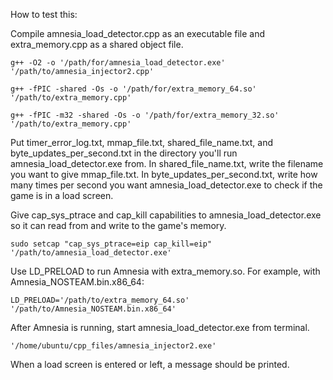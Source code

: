 
How to test this:

Compile amnesia_load_detector.cpp as an executable file and extra_memory.cpp as a shared object file.

    g++ -O2 -o '/path/for/amnesia_load_detector.exe' '/path/to/amnesia_injector2.cpp'

    g++ -fPIC -shared -Os -o '/path/for/extra_memory_64.so' '/path/to/extra_memory.cpp'

    g++ -fPIC -m32 -shared -Os -o '/path/for/extra_memory_32.so' '/path/to/extra_memory.cpp'

Put timer_error_log.txt, mmap_file.txt, shared_file_name.txt, and byte_updates_per_second.txt in the directory you'll run amnesia_load_detector.exe from.
In shared_file_name.txt, write the filename you want to give mmap_file.txt.
In byte_updates_per_second.txt, write how many times per second you want amnesia_load_detector.exe to check if the game is in a load screen.

Give cap_sys_ptrace and cap_kill capabilities to amnesia_load_detector.exe so it can read from and write to the game's memory.

    sudo setcap "cap_sys_ptrace=eip cap_kill=eip" '/path/to/amnesia_load_detector.exe'

Use LD_PRELOAD to run Amnesia with extra_memory.so.
For example, with Amnesia_NOSTEAM.bin.x86_64:

    LD_PRELOAD='/path/to/extra_memory_64.so' '/path/to/Amnesia_NOSTEAM.bin.x86_64'

After Amnesia is running, start amnesia_load_detector.exe from terminal.

    '/home/ubuntu/cpp_files/amnesia_injector2.exe'

When a load screen is entered or left, a message should be printed.
